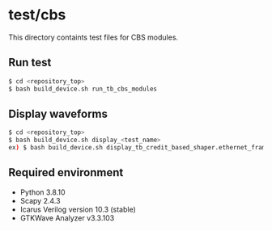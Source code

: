 # test/cbs

This directory containts test files for CBS modules.

## Run test

```bash
$ cd <repository_top>
$ bash build_device.sh run_tb_cbs_modules
```

## Display waveforms

```bash
$ cd <repository_top>
$ bash build_device.sh display_<test_name>
ex) $ bash build_device.sh display_tb_credit_based_shaper.ethernet_frame
```

## Required environment

- Python 3.8.10
- Scapy 2.4.3
- Icarus Verilog version 10.3 (stable)
- GTKWave Analyzer v3.3.103
